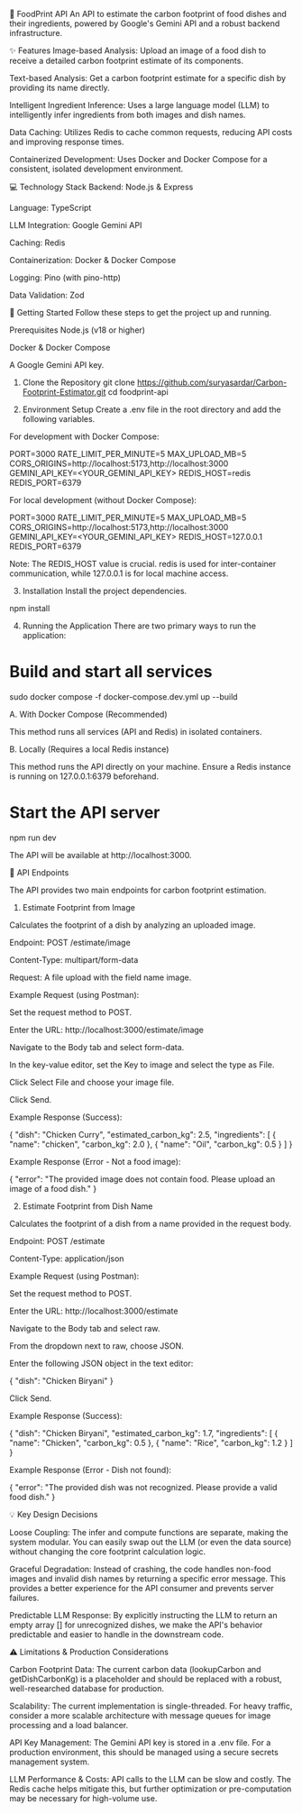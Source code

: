 🌿 FoodPrint API
An API to estimate the carbon footprint of food dishes and their ingredients, powered by Google's Gemini API and a robust backend infrastructure.

✨ Features
Image-based Analysis: Upload an image of a food dish to receive a detailed carbon footprint estimate of its components.

Text-based Analysis: Get a carbon footprint estimate for a specific dish by providing its name directly.

Intelligent Ingredient Inference: Uses a large language model (LLM) to intelligently infer ingredients from both images and dish names.

Data Caching: Utilizes Redis to cache common requests, reducing API costs and improving response times.

Containerized Development: Uses Docker and Docker Compose for a consistent, isolated development environment.

💻 Technology Stack
Backend: Node.js & Express

Language: TypeScript

LLM Integration: Google Gemini API

Caching: Redis

Containerization: Docker & Docker Compose

Logging: Pino (with pino-http)

Data Validation: Zod

🚀 Getting Started
Follow these steps to get the project up and running.

Prerequisites
Node.js (v18 or higher)

Docker & Docker Compose

A Google Gemini API key.

1. Clone the Repository
git clone https://github.com/suryasardar/Carbon-Footprint-Estimator.git
cd foodprint-api

2. Environment Setup
Create a .env file in the root directory and add the following variables.

For development with Docker Compose:

PORT=3000
RATE_LIMIT_PER_MINUTE=5
MAX_UPLOAD_MB=5
CORS_ORIGINS=http://localhost:5173,http://localhost:3000
GEMINI_API_KEY=<YOUR_GEMINI_API_KEY>
REDIS_HOST=redis
REDIS_PORT=6379

For local development (without Docker Compose):

PORT=3000
RATE_LIMIT_PER_MINUTE=5
MAX_UPLOAD_MB=5
CORS_ORIGINS=http://localhost:5173,http://localhost:3000
GEMINI_API_KEY=<YOUR_GEMINI_API_KEY>
REDIS_HOST=127.0.0.1
REDIS_PORT=6379

Note: The REDIS_HOST value is crucial. redis is used for inter-container communication, while 127.0.0.1 is for local machine access.

3. Installation
Install the project dependencies.

npm install

4. Running the Application
There are two primary ways to run the application:



# Build and start all services

sudo docker compose -f docker-compose.dev.yml up --build

A. With Docker Compose (Recommended)

This method runs all services (API and Redis) in isolated containers.

B. Locally (Requires a local Redis instance)

This method runs the API directly on your machine. Ensure a Redis instance is running on 127.0.0.1:6379 beforehand.


# Start the API server
npm run dev

The API will be available at http://localhost:3000.

📝 API Endpoints

The API provides two main endpoints for carbon footprint estimation.

1. Estimate Footprint from Image
   
Calculates the footprint of a dish by analyzing an uploaded image.

Endpoint: POST /estimate/image

Content-Type: multipart/form-data

Request: A file upload with the field name image.

Example Request (using Postman):

Set the request method to POST.

Enter the URL: http://localhost:3000/estimate/image

Navigate to the Body tab and select form-data.

In the key-value editor, set the Key to image and select the type as File.

Click Select File and choose your image file.

Click Send.

Example Response (Success):

{
    "dish": "Chicken Curry",
    "estimated_carbon_kg": 2.5,
    "ingredients": [
        {
            "name": "chicken",
            "carbon_kg": 2.0
        },
        {
            "name": "Oil",
            "carbon_kg": 0.5
        }
    ]
}

Example Response (Error - Not a food image):

{
    "error": "The provided image does not contain food. Please upload an image of a food dish."
}

2. Estimate Footprint from Dish Name
   
Calculates the footprint of a dish from a name provided in the request body.

Endpoint: POST /estimate

Content-Type: application/json

Example Request (using Postman):

Set the request method to POST.

Enter the URL: http://localhost:3000/estimate

Navigate to the Body tab and select raw.

From the dropdown next to raw, choose JSON.

Enter the following JSON object in the text editor:

{
  "dish": "Chicken Biryani"
}


Click Send.

Example Response (Success):

{
    "dish": "Chicken Biryani",
    "estimated_carbon_kg": 1.7,
    "ingredients": [
        {
            "name": "Chicken",
            "carbon_kg": 0.5
        },
        {
            "name": "Rice",
            "carbon_kg": 1.2
        }
    ]
}

Example Response (Error - Dish not found):

{
    "error": "The provided dish was not recognized. Please provide a valid food dish."
}

💡 Key Design Decisions

Loose Coupling: The infer and compute functions are separate, making the system modular. You can easily swap out the LLM (or even the data source) without changing the core footprint calculation logic.

Graceful Degradation: Instead of crashing, the code handles non-food images and invalid dish names by returning a specific error message. This provides a better experience for the API consumer and prevents server failures.

Predictable LLM Response: By explicitly instructing the LLM to return an empty array [] for unrecognized dishes, we make the API's behavior predictable and easier to handle in the downstream code.

⚠️ Limitations & Production Considerations

Carbon Footprint Data: The current carbon data (lookupCarbon and getDishCarbonKg) is a placeholder and should be replaced with a robust, well-researched database for production.

Scalability: The current implementation is single-threaded. For heavy traffic, consider a more scalable architecture with message queues for image processing and a load balancer.

API Key Management: The Gemini API key is stored in a .env file. For a production environment, this should be managed using a secure secrets management system.

LLM Performance & Costs: API calls to the LLM can be slow and costly. The Redis cache helps mitigate this, but further optimization or pre-computation may be necessary for high-volume use.
